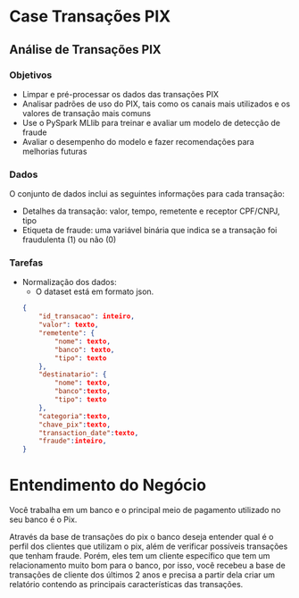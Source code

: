 # Case Transações PIX
## Análise de Transações PIX

### Objetivos
- Limpar e pré-processar os dados das transações PIX
- Analisar padrões de uso do PIX, tais como os canais mais utilizados e os valores de transação mais comuns
- Use o PySpark MLlib para treinar e avaliar um modelo de detecção de fraude
- Avaliar o desempenho do modelo e fazer recomendações para melhorias futuras

### Dados

O conjunto de dados inclui as seguintes informações para cada transação:
- Detalhes da transação: valor, tempo, remetente e receptor CPF/CNPJ, tipo
- Etiqueta de fraude: uma variável binária que indica se a transação foi fraudulenta (1) ou não (0)

### Tarefas
- Normalização dos dados:
  - O dataset está em formato json.
  ```json
  {
      "id_transacao": inteiro,
      "valor": texto,
      "remetente": {
          "nome": texto,
          "banco": texto,
          "tipo": texto
      }, 
      "destinatario": {
          "nome": texto, 
          "banco":texto,
          "tipo": texto
      },          
      "categoria":texto,
      "chave_pix":texto,
      "transaction_date":texto,
      "fraude":inteiro,
  }
    ```


# Entendimento do Negócio
Você trabalha em um banco e o principal meio de pagamento utilizado no seu banco é o Pix. 

Através da base de transações do pix o banco deseja entender qual é o perfil dos clientes que utilizam o pix, além de verificar possíveis transações que tenham fraude. Porém, eles tem um cliente específico que tem um relacionamento muito bom para o banco, por isso, você recebeu a base de transações de cliente dos últimos 2 anos e precisa a partir dela criar um relatório contendo as principais características das transações. 
